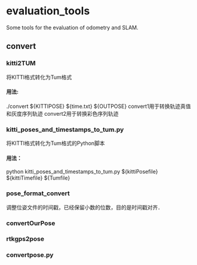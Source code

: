 # evaluation_tools
Some tools for the evaluation of odometry and SLAM.

## convert
### kitti2TUM
将KITTI格式转化为Tum格式
#### 用法: 
./convert ${KITTIPOSE} ${time.txt} ${OUTPOSE}
convert1用于转换轨迹真值和灰度序列轨迹
convert2用于转换彩色序列轨迹
### kitti_poses_and_timestamps_to_tum.py
将KITTI格式转化为Tum格式的Python脚本
#### 用法：
python kitti_poses_and_timestamps_to_tum.py ${kittiPosefile} ${kittiTimefile} ${Tumfile}
### pose_format_convert
调整位姿文件的时间戳，已经保留小数的位数，目的是时间戳对齐．
### convertOurPose
### rtkgps2pose
### convertpose.py

